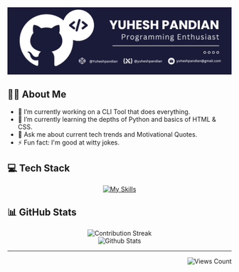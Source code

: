 <div align="center">
  
<img src="Github-Profile-Banner.png">

</div>

## 🤘🏻 About Me

- 🔭 I’m currently working on a CLI Tool that does everything.
- 🌱 I’m currently learning the depths of Python and basics of HTML & CSS.
- 💬 Ask me about current tech trends and Motivational Quotes.
- ⚡ Fun fact: I'm good at witty jokes.



## 💻 Tech Stack

<div align="center">
  
[![My Skills](https://skillicons.dev/icons?i=python,css,html,md,git,github,pycharm&theme=dark)](#)

</div>

## 📊 GitHub Stats

<div align="center">

![Contribution Streak](https://github-readme-streak-stats.herokuapp.com/?user=YuheshPandian&theme=tokyonight&hide_border=true)<br/>
![Github Stats](https://github-readme-stats.vercel.app/api?username=YuheshPandian&theme=tokyonight&hide_border=true&include_all_commits=true&count_private=true)<br/>

</div>

<hr>

<div align="right">
  
![Views Count](https://komarev.com/ghpvc/?username=YuheshPandian&style=flat&color=1a1a5f&abbreviated=true)

</div>
